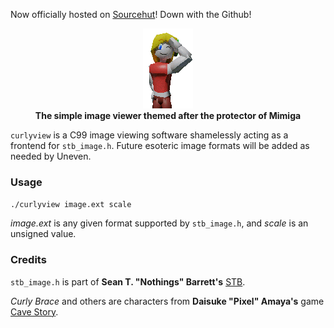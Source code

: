 Now officially hosted on [Sourcehut](https://git.sr.ht/~unevenprankster/curlyview)! Down with the Github!
<p align="center">
  <img src=adv/curly_rdr.png>
  <br>
  <b> The simple image viewer themed after the protector of Mimiga</b>
</p>

`curlyview` is a C99 image viewing software shamelessly acting as a frontend for `stb_image.h`. Future esoteric image formats will be added as needed by Uneven.

### Usage

`./curlyview image.ext scale`

*image.ext* is any given format supported by `stb_image.h`, and *scale* is an unsigned value.

### Credits

`stb_image.h` is part of **Sean T. "Nothings" Barrett's** [STB](https://github.com/nothings/stb).

*Curly Brace* and others are characters from **Daisuke "Pixel" Amaya's** game [Cave Story](https://www.cavestory.org/).
